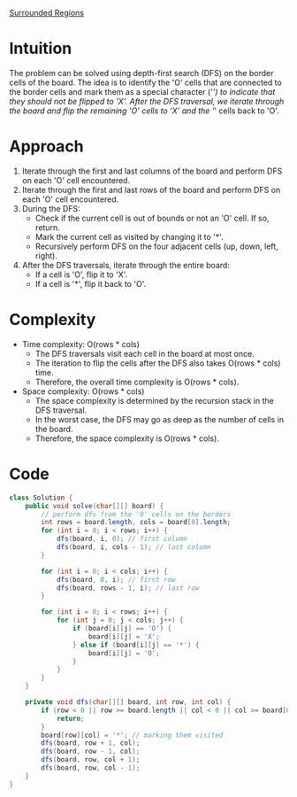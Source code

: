 [Surrounded Regions](https://leetcode.com/problems/surrounded-regions/)

# Intuition
The problem can be solved using depth-first search (DFS) on the border cells of the board. The idea is to identify the 'O' cells that are connected to the border cells and mark them as a special character ('*') to indicate that they should not be flipped to 'X'. After the DFS traversal, we iterate through the board and flip the remaining 'O' cells to 'X' and the '*' cells back to 'O'.

# Approach
1. Iterate through the first and last columns of the board and perform DFS on each 'O' cell encountered.
2. Iterate through the first and last rows of the board and perform DFS on each 'O' cell encountered.
3. During the DFS:
   - Check if the current cell is out of bounds or not an 'O' cell. If so, return.
   - Mark the current cell as visited by changing it to '*'.
   - Recursively perform DFS on the four adjacent cells (up, down, left, right).
4. After the DFS traversals, iterate through the entire board:
   - If a cell is 'O', flip it to 'X'.
   - If a cell is '*', flip it back to 'O'.

# Complexity
- Time complexity: O(rows * cols)
  - The DFS traversals visit each cell in the board at most once.
  - The iteration to flip the cells after the DFS also takes O(rows * cols) time.
  - Therefore, the overall time complexity is O(rows * cols).
- Space complexity: O(rows * cols)
  - The space complexity is determined by the recursion stack in the DFS traversal.
  - In the worst case, the DFS may go as deep as the number of cells in the board.
  - Therefore, the space complexity is O(rows * cols).

# Code
```java
class Solution {
    public void solve(char[][] board) {
        // perform dfs from the 'O' cells on the borders
        int rows = board.length, cols = board[0].length;
        for (int i = 0; i < rows; i++) {
            dfs(board, i, 0); // first column
            dfs(board, i, cols - 1); // last column
        }

        for (int i = 0; i < cols; i++) {
            dfs(board, 0, i); // first row
            dfs(board, rows - 1, i); // last row
        }

        for (int i = 0; i < rows; i++) {
            for (int j = 0; j < cols; j++) {
                if (board[i][j] == 'O') {
                    board[i][j] = 'X';
                } else if (board[i][j] == '*') {
                    board[i][j] = 'O';
                }
            }
        }
    }

    private void dfs(char[][] board, int row, int col) {
        if (row < 0 || row >= board.length || col < 0 || col >= board[0].length || board[row][col] != 'O') {
            return;
        }
        board[row][col] = '*'; // marking them visited
        dfs(board, row + 1, col);
        dfs(board, row - 1, col);
        dfs(board, row, col + 1);
        dfs(board, row, col - 1);
    }
}
```